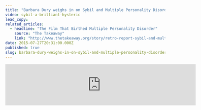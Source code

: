 ```yaml
---
title: "Barbara Dury weighs in on Sybil and Multiple Personality Disorder"
video: sybil-a-brilliant-hysteric
lead_copy:
related_articles:
  - headline: "The Film That Birthed Multiple Personality Disorder"
    source: "The Takeaway"
    link: "http://www.thetakeaway.org/story/retro-report-sybil-and-multiple-personality-disorder/"
date: 2015-07-27T20:31:00.000Z
published: true
slug: barbara-dury-weighs-in-on-sybil-and-multiple-personality-disorder
---
```

<iframe width="600" height="130" frameborder="0" scrolling="no" src="https://www.wnyc.org/widgets/ondemand_player/takeaway/#file=%2Faudio%2Fxspf%2F415060%2F"></iframe>

